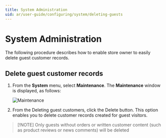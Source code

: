 ```yaml
---
title: System Administration
uid: ar/user-guide/configuring/system/deleting-guests
---
```


# System Administration

The following procedure describes how to enable store owner to easily delete guest customer records.

## Delete guest customer records

1. From the **System** menu, select **Maintenance**. The **Maintenance** window is displayed, as follows:
    
    ![Maintenance](_static/deleting-guests/deleting-guests.png)

2. From the Deleting guest customers, click the Delete button. This option enables you to delete customer records created for guest visitors.

> [!NOTE] Only guests without orders or written customer content (such as product reviews or news comments) will be deleted
